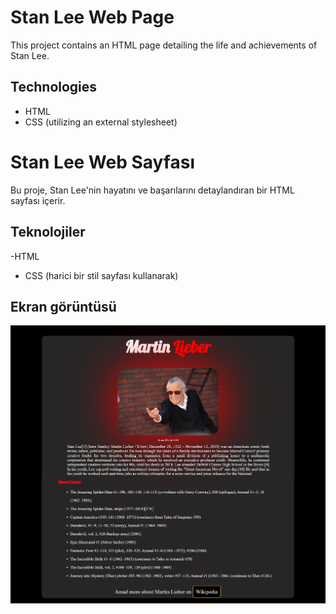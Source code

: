 # Stan Lee Web Page

This project contains an HTML page detailing the life and achievements of Stan Lee.

## Technologies

- HTML
- CSS (utilizing an external stylesheet)

# Stan Lee Web Sayfası

Bu proje, Stan Lee'nin hayatını ve başarılarını detaylandıran bir HTML sayfası içerir.

## Teknolojiler

-HTML
- CSS (harici bir stil sayfası kullanarak)

## Ekran görüntüsü

![Stan Lee](./img/stann.jpg)




